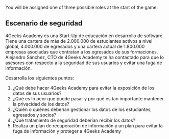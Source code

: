 
You will be assigned one of three possible roles
at the start of the game: 

## Escenario de seguridad

4Geeks Academy es una Start-Up de educación en desarrollo de software. 
Tiene una cartera de más de 2.000.000 de estudiantes activos a nivel global, 4.000.000 de egresados y una cartera actual de 1.800.000 empresas asociadas que contratan a los egresados de sus formaciones. 
Alejandro Sánchez, CTO de 4Geeks Academy te ha contactado para que lo asesores con respecto a la seguridad de sus usuarios y evitar una fuga de información. 

Desarrolla los siguientes puntos:

1. ¿Qué debe hacer 4Geeks Academy para evitar la exposición de los datos de sus usuarios?
2. ¿Qué es lo peor que puede pasar y por qué es tan importante mantener la privacidad de los datos?
3. ¿Quién o quiénes deberían gestionar los datos de los estudiantes, egresados y socios?
4. ¿Qué tratamiento de seguridad deberían recibir los datos?
5. Realiza un plan de recuperación de información y un plan para evitar la fuga de información y proteger a 4Geeks Academy
